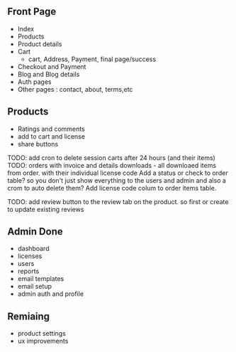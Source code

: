## Front Page
- Index
- Products
- Product details
- Cart
  - cart, Address, Payment, final page/success
- Checkout and Payment
- Blog and Blog details
- Auth pages
- Other pages : contact, about, terms,etc

## Products
- Ratings and comments
- add to cart and license 
- share buttons

<!-- Change related post from slider in product details -->
TODO: add cron to delete session carts after 24 hours (and their items)
TODO: orders with invoice and details 
    downloads - all downloaed items from order. with their individual license code
    Add a status or check to order table? so you don't just show everything to the users and admin and also a crom to auto delete them?
    Add license code colum to order items table. 

TODO: add review button to the review tab on the product. so first or create to update existing reviews


## Admin Done
- dashboard
- licenses
- users
- reports
- email templates
- email setup
- admin auth and profile

## Remiaing
- product settings
- ux improvements
